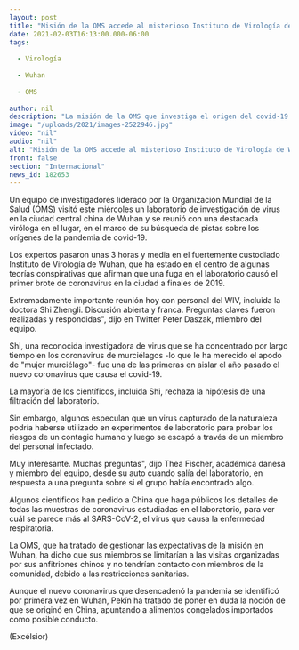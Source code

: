 ```yaml
---
layout: post
title: "Misión de la OMS accede al misterioso Instituto de Virología de Wuhan"
date: 2021-02-03T16:13:00.000-06:00
tags:
  
  - Virología
  
  - Wuhan
  
  - OMS
  
author: nil
description: "La misión de la OMS que investiga el origen del covid-19 en China visita el Instituto de Virología de Wuhan, señalado por teorías conspirativas como el lugar donde ocurrió el primer brote"
image: "/uploads/2021/images-2522946.jpg"
video: "nil"
audio: "nil"
alt: "Misión de la OMS accede al misterioso Instituto de Virología de Wuhan"
front: false
section: "Internacional"
news_id: 182653
---
```


Un equipo de investigadores liderado por la Organización Mundial de la Salud (OMS) visitó este miércoles un laboratorio de investigación de virus en la ciudad central china de Wuhan y se reunió con una destacada viróloga en el lugar, en el marco de su búsqueda de pistas sobre los orígenes de la pandemia de covid-19.

Los expertos pasaron unas 3 horas y media en el fuertemente custodiado Instituto de Virología de Wuhan, que ha estado en el centro de algunas teorías conspirativas que afirman que una fuga en el laboratorio causó el primer brote de coronavirus en la ciudad a finales de 2019.

Extremadamente importante reunión hoy con personal del WIV, incluida la doctora Shi Zhengli. Discusión abierta y franca. Preguntas claves fueron realizadas y respondidas", dijo en Twitter Peter Daszak, miembro del equipo.

Shi, una reconocida investigadora de virus que se ha concentrado por largo tiempo en los coronavirus de murciélagos -lo que le ha merecido el apodo de "mujer murciélago"- fue una de las primeras en aislar el año pasado el nuevo coronavirus que causa el covid-19.

La mayoría de los científicos, incluida Shi, rechaza la hipótesis de una filtración del laboratorio.

Sin embargo, algunos especulan que un virus capturado de la naturaleza podría haberse utilizado en experimentos de laboratorio para probar los riesgos de un contagio humano y luego se escapó a través de un miembro del personal infectado.

Muy interesante. Muchas preguntas", dijo Thea Fischer, académica danesa y miembro del equipo, desde su auto cuando salía del laboratorio, en respuesta a una pregunta sobre si el grupo había encontrado algo.

Algunos científicos han pedido a China que haga públicos los detalles de todas las muestras de coronavirus estudiadas en el laboratorio, para ver cuál se parece más al SARS-CoV-2, el virus que causa la enfermedad respiratoria.

La OMS, que ha tratado de gestionar las expectativas de la misión en Wuhan, ha dicho que sus miembros se limitarían a las visitas organizadas por sus anfitriones chinos y no tendrían contacto con miembros de la comunidad, debido a las restricciones sanitarias.

Aunque el nuevo coronavirus que desencadenó la pandemia se identificó por primera vez en Wuhan, Pekín ha tratado de poner en duda la noción de que se originó en China, apuntando a alimentos congelados importados como posible conducto.

(Excélsior)